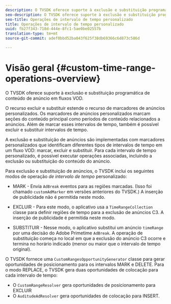 ```yaml
---
description: O TVSDK oferece suporte à exclusão e substituição programática de conteúdo de anúncio em fluxos VOD.
seo-description: O TVSDK oferece suporte à exclusão e substituição programática de conteúdo de anúncio em fluxos VOD.
seo-title: Operações de intervalo de tempo personalizado
title: Operações de intervalo de tempo personalizado
uuid: fb27f343-718d-444e-8fc1-5ae0be02557b
translation-type: tm+mt
source-git-commit: adef0bbd52ba043f625f38db69366c6d873c586d

---
```



# Visão geral {#custom-time-range-operations-overview}

O TVSDK oferece suporte à exclusão e substituição programática de conteúdo de anúncio em fluxos VOD.

O recurso excluir e substituir estende o recurso de marcadores de anúncios personalizados. Os marcadores de anúncios personalizados marcam seções do conteúdo principal como períodos de conteúdo relacionados a anúncios. Além de marcar esses intervalos de tempo, também é possível excluir e substituir intervalos de tempo.

<!--<a id="section_D3FE668CAF764DCC912373D5410C932C"></a>-->

A exclusão e substituição de anúncios são implementadas com marcadores personalizados que identificam diferentes tipos de intervalos de tempo em um fluxo VOD: marcar, excluir e substituir. Para cada intervalo de tempo personalizado, é possível executar operações associadas, incluindo a exclusão ou substituição do conteúdo do anúncio.

Para exclusão e substituição de anúncios, o TVSDK inclui os seguintes modos de operação *de intervalo de tempo* personalizado:

* MARK - Envia `AdBreak` eventos para as regiões marcadas. (Isso foi chamado `customAdMarker` em versões anteriores do TVSDK.) A inserção de publicidade não é permitida neste modo.

* EXCLUIR - Para este modo, o aplicativo usa a `TimeRangeCollection` classe para definir regiões de tempo para a exclusão de anúncios C3. A inserção de publicidade é permitida neste modo.
* SUBSTITUIR - Nesse modo, o aplicativo substitui um anúncio `timeRange` por uma decisão do Adobe Primetime `AdBreak`. A operação de substituição começa no local em que a exclusão do anúncio C3 ocorre e termina no horário indicado (menor ou maior que o intervalo de tempo original).

O TVSDK fornece uma `CustomRangesOpportunityGenerator` classe para gerar oportunidades de posicionamento para os intervalos MARK e DELETE. Para o modo REPLACE, o TVSDK gera duas oportunidades de colocação para cada intervalo de tempo:

* O `CustomRangeResolver` gera oportunidades de posicionamento para EXCLUIR
* O `AuditudeAdResolver` gera oportunidades de colocação para INSERT.